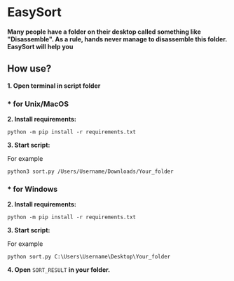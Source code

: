 # EasySort
**Many people have a folder on their desktop called something like "Disassemble".
As a rule, hands never manage to disassemble this folder. EasySort will help you**
## How use?
**1. Open terminal in script folder**
### * for Unix/MacOS
**2. Install requirements:**
```
python -m pip install -r requirements.txt
```
**3. Start script:**

For example
```
python3 sort.py /Users/Username/Downloads/Your_folder
```
### * for Windows
**2. Install requirements:**
```
python -m pip install -r requirements.txt
```
**3. Start script:**

For example
```
python sort.py C:\Users\Username\Desktop\Your_folder
```

**4. Open** `SORT_RESULT` **in your folder.**
